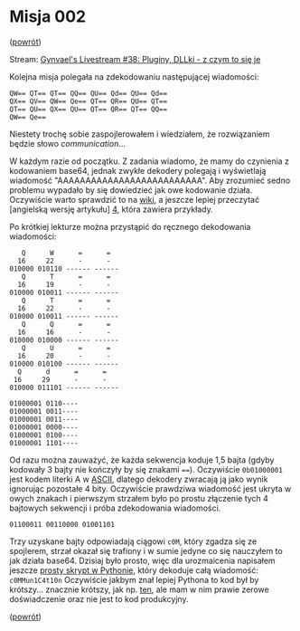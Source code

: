 ﻿Misja 002
=========
([powrót][1])

Stream: [Gynvael's Livestream #38: Pluginy, DLLki - z czym to się je][2]

Kolejna misja polegała na zdekodowaniu następującej wiadomości:
```
QW== QT== QT== QQ== QU== Qd== QU== Qd==
QX== QV== QW== Qe== QT== QR== QU== QT==
QT== QU== QX== QU== QT== QR== QT== QQ==
QW== Qe==
```
Niestety trochę sobie zaspojlerowałem i wiedziałem, że rozwiązaniem będzie słowo *communication*...

W każdym razie od początku. Z zadania wiadomo, że mamy do czynienia z kodowaniem base64, jednak zwykłe dekodery polegają
i wyświetlają wiadomość "AAAAAAAAAAAAAAAAAAAAAAAAAA". Aby zrozumieć sedno problemu wypadało by się dowiedzieć jak owe
kodowanie działa. Oczywiście warto sprawdzić to na [wiki][3], a jeszcze lepiej przeczytać [angielską wersję artykułu]
[4], która zawiera przykłady.

Po krótkiej lekturze można przystąpić do ręcznego dekodowania wiadomości:
```
   Q      W      =      =
  16     22      -      -
010000 010110 ------ ------
   Q      T      =      =
  16     19      -      -
010000 010011 ------ ------
   Q      T      =      =
  16     22      -      -
010000 010011 ------ ------
   Q      Q      =      =
  16     16      -      -
010000 010000 ------ ------
   Q      U      =      =
  16     20      -      -
010000 010100 ------ ------
  Q      d      =      =
 16     29      -      -
010000 011101 ------ ------

01000001 0110----
01000001 0011----
01000001 0011----
01000001 0000----
01000001 0100----
01000001 1101----
```
Od razu można zauważyć, że każda sekwencja koduje 1,5 bajta (gdyby kodowały 3 bajty nie kończyły by się znakami
```==```). Oczywiście ```0b01000001``` jest kodem literki A w [ASCII][5], dlatego dekodery zwracają ją jako wynik
ignorując pozostałe 4 bity. Oczywiście prawdziwa wiadomość jest ukryta w owych znakach i pierwszym strzałem było
po prostu złączenie tych 4 bajtowych sekwencji i próba zdekodowania wiadomości. 
```
01100011 00110000 01001101
```
Trzy uzyskane bajty odpowiadają ciągowi ```c0M```, który zgadza się ze spojlerem, strzał okazał się trafiony i w sumie
jedyne co się nauczyłem to jak działa base64. Dzisiaj było prosto, więc dla urozmaicenia napisałem jeszcze [prosty
skrypt w Pythonie][6], który dekoduje całą wiadomość: ```c0MMun1C4t10n``` Oczywiście jakbym znał lepiej Pythona to kod
był by krótszy... znacznie krótszy, jak np. [ten][7], ale mam w nim prawie zerowe doświadczenie oraz nie jest to kod
produkcyjny.

([powrót][1])

[1]: ../README.md
[2]: https://www.youtube.com/watch?v=FN-5CowRdXM
[3]: https://pl.wikipedia.org/wiki/Base64
[4]: https://en.wikipedia.org/wiki/Base64
[5]: https://pl.wikipedia.org/wiki/ASCII
[6]: decode.py
[7]: https://gist.github.com/nowakartur/b36bda8be95118a1908b009e91f6a9be
